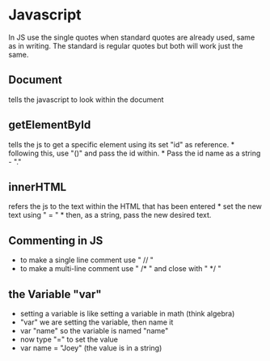  # Javascript 

In JS use the single quotes when standard quotes are already used, same as in writing. 
The standard is regular quotes but both will work just the same.

## Document

tells the javascript to look within the document

## getElementById

tells the js to get a specific element using its set "id" as reference.
    * following this, use "()" and pass the id within.
    * Pass the id name as a string - "."
 
## innerHTML

 refers the js to the text within the HTML that has been entered
    * set the new text using " = "
    * then, as a string, pass the new desired text.

## Commenting in JS

* to make a single line comment use " // "
* to make a multi-line comment use " /* " and close with " */ "

## the Variable "var"

* setting a variable is like setting a variable in math (think algebra)
* "var" we are setting the variable, then name it 
* var "name" so the variable is named "name"
* now type "=" to set the value 
* var name = "Joey" (the value is in a string) 
